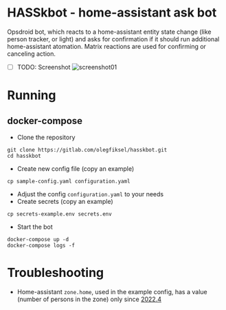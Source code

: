 # HASSkbot - home-assistant ask bot

Opsdroid bot, which reacts to a home-assistant entity state change (like person tracker, or light) and asks for confirmation if it should run additional home-assistant atomation.
Matrix reactions are used for confirming or canceling action.

* [ ] TODO: Screenshot
![screenshot01](images/screenshot01.png)

# Running

## docker-compose

* Clone the repository
```
git clone https://gitlab.com/olegfiksel/hasskbot.git
cd hasskbot
```
* Create new config file (copy an example)
```
cp sample-config.yaml configuration.yaml
```
* Adjust the config `configuration.yaml` to your needs
* Create secrets (copy an example)
```
cp secrets-example.env secrets.env
```
* Start the bot
```
docker-compose up -d
docker-compose logs -f
```

# Troubleshooting

* Home-assistant `zone.home`, used in the example config, has a value (number of persons in the zone) only since [2022.4](https://www.home-assistant.io/blog/2022/04/06/release-20224/#zones-now-have-a-state)